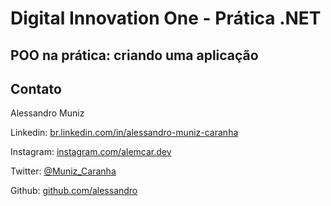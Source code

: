 # Digital Innovation One - Prática .NET

## POO na prática: criando uma aplicação

## Contato

Alessandro Muniz

Linkedin:  [br.linkedin.com/in/alessandro-muniz-caranha](http://br.linkedin.com/in/alessandro-muniz-caranha)

Instagram:  [instagram.com/alemcar.dev](https://instagram.com/alemcar.dev)

Twitter:  [@Muniz_Caranha](https://twitter.com/alemcar.dev)

Github:  [github.com/alessandro](https://github.com/Alessandro1979-itac)
